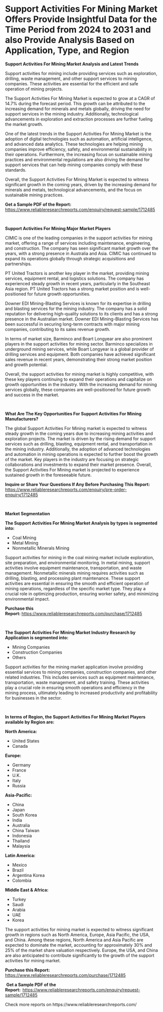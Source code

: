 <p><h1>Support Activities For Mining Market Offers Provide Insightful Data for the Time Period from 2024 to 2031 and also Provide Analysis Based on Application, Type, and Region</h1></p><p><strong>Support Activities For Mining Market Analysis and Latest Trends</strong></p>
<p><p>Support activities for mining include providing services such as exploration, drilling, waste management, and other support services to mining companies. These activities are essential for the efficient and safe operation of mining projects.</p><p>The Support Activities For Mining Market is expected to grow at a CAGR of 14.7% during the forecast period. This growth can be attributed to the increasing demand for minerals and metals globally, driving the need for support services in the mining industry. Additionally, technological advancements in exploration and extraction processes are further fueling the market growth.</p><p>One of the latest trends in the Support Activities For Mining Market is the adoption of digital technologies such as automation, artificial intelligence, and advanced data analytics. These technologies are helping mining companies improve efficiency, safety, and environmental sustainability in their operations. Furthermore, the increasing focus on sustainable mining practices and environmental regulations are also driving the demand for support services that can help mining companies comply with these standards.</p><p>Overall, the Support Activities For Mining Market is expected to witness significant growth in the coming years, driven by the increasing demand for minerals and metals, technological advancements, and the focus on sustainable mining practices.</p></p>
<p><strong>Get a Sample PDF of the Report:&nbsp;</strong> <a href="https://www.reliableresearchreports.com/enquiry/request-sample/1712485">https://www.reliableresearchreports.com/enquiry/request-sample/1712485</a></p>
<p>&nbsp;</p>
<p><strong>Support Activities For Mining Major Market Players</strong></p>
<p><p>CIMIC is one of the leading companies in the support activities for mining market, offering a range of services including maintenance, engineering, and construction. The company has seen significant market growth over the years, with a strong presence in Australia and Asia. CIMIC has continued to expand its operations globally through strategic acquisitions and partnerships.</p><p>PT United Tractors is another key player in the market, providing mining services, equipment rental, and logistics solutions. The company has experienced steady growth in recent years, particularly in the Southeast Asia region. PT United Tractors has a strong market position and is well-positioned for future growth opportunities.</p><p>Downer EDI Mining-Blasting Services is known for its expertise in drilling and blasting services for the mining industry. The company has a solid reputation for delivering high-quality solutions to its clients and has a strong presence in the Australian market. Downer EDI Mining-Blasting Services has been successful in securing long-term contracts with major mining companies, contributing to its sales revenue growth.</p><p>In terms of market size, Barminco and Boart Longyear are also prominent players in the support activities for mining sector. Barminco specializes in underground mining services, while Boart Longyear is a global provider of drilling services and equipment. Both companies have achieved significant sales revenue in recent years, demonstrating their strong market position and growth potential.</p><p>Overall, the support activities for mining market is highly competitive, with these key players continuing to expand their operations and capitalize on growth opportunities in the industry. With the increasing demand for mining services globally, these companies are well-positioned for future growth and success in the market.</p></p>
<p>&nbsp;</p>
<p><strong>What Are The Key Opportunities For Support Activities For Mining Manufacturers?</strong></p>
<p><p>The global Support Activities For Mining market is expected to witness steady growth in the coming years due to increasing mining activities and exploration projects. The market is driven by the rising demand for support services such as drilling, blasting, equipment rental, and transportation in the mining industry. Additionally, the adoption of advanced technologies and automation in mining operations is expected to further boost the growth of the market. Key players in the industry are focusing on strategic collaborations and investments to expand their market presence. Overall, the Support Activities For Mining market is projected to experience sustained growth in the foreseeable future.</p></p>
<p><strong>Inquire or Share Your Questions If Any Before Purchasing This Report:</strong> <a href="https://www.reliableresearchreports.com/enquiry/pre-order-enquiry/1712485">https://www.reliableresearchreports.com/enquiry/pre-order-enquiry/1712485</a></p>
<p>&nbsp;</p>
<p><strong>Market Segmentation</strong></p>
<p><strong>The Support Activities For Mining Market Analysis by types is segmented into:</strong></p>
<p><ul><li>Coal Mining</li><li>Metal Mining</li><li>Nonmetallic Minerals Mining</li></ul></p>
<p><p>Support activities for mining in the coal mining market include exploration, site preparation, and environmental monitoring. In metal mining, support activities involve equipment maintenance, transportation, and waste management. Nonmetallic minerals mining requires activities such as drilling, blasting, and processing plant maintenance. These support activities are essential in ensuring the smooth and efficient operation of mining operations, regardless of the specific market type. They play a crucial role in optimizing production, ensuring worker safety, and minimizing environmental impact.</p></p>
<p><strong>Purchase this Report:&nbsp;</strong><a href="https://www.reliableresearchreports.com/purchase/1712485">https://www.reliableresearchreports.com/purchase/1712485</a></p>
<p>&nbsp;</p>
<p><strong>The Support Activities For Mining Market Industry Research by Application is segmented into:</strong></p>
<p><ul><li>Mining Companies</li><li>Construction Companies</li><li>Others</li></ul></p>
<p><p>Support activities for the mining market application involve providing essential services to mining companies, construction companies, and other related industries. This includes services such as equipment maintenance, transportation, waste management, and safety training. These activities play a crucial role in ensuring smooth operations and efficiency in the mining process, ultimately leading to increased productivity and profitability for businesses in the sector.</p></p>
<p>&nbsp;</p>
<p><strong>In terms of Region, the Support Activities For Mining Market Players available by Region are:</strong></p>
<p>
    <p> <strong> North America: </strong>
        <ul>
            <li>United States</li>
            <li>Canada</li>
        </ul>
        </p> 
    <p> <strong> Europe: </strong>
        <ul>
            <li>Germany</li>
            <li>France</li>
            <li>U.K.</li>
            <li>Italy</li>
            <li>Russia</li>
        </ul>
        </p> 
    <p> <strong> Asia-Pacific: </strong>
        <ul>
            <li>China</li>
            <li>Japan</li>
            <li>South Korea</li>
            <li>India</li>
            <li>Australia</li>
            <li>China Taiwan</li>
            <li>Indonesia</li>
            <li>Thailand</li>
            <li>Malaysia</li>
        </ul>
        </p> 
    <p> <strong> Latin America: </strong>
        <ul>
            <li>Mexico</li>
            <li>Brazil</li>
            <li>Argentina Korea</li>
            <li>Colombia</li>
        </ul>
        </p> 
    <p> <strong> Middle East & Africa: </strong>
        <ul>
            <li>Turkey</li>
            <li>Saudi</li>
            <li>Arabia</li>
            <li>UAE</li>
            <li>Korea</li>
        </ul>
    </p>
    </p>
<p><p>The support activities for mining market is expected to witness significant growth in regions such as North America, Europe, Asia Pacific, the USA, and China. Among these regions, North America and Asia Pacific are expected to dominate the market, accounting for approximately 30% and 25% of the market share valuation respectively. Europe, the USA, and China are also anticipated to contribute significantly to the growth of the support activities for mining market.</p></p>
<p><strong>Purchase this Report: </strong><a href="https://www.reliableresearchreports.com/purchase/1712485">https://www.reliableresearchreports.com/purchase/1712485</a></p>
<p>&nbsp;<strong>Get a Sample PDF of the Report:&nbsp;&nbsp;</strong><a href="https://www.reliableresearchreports.com/enquiry/request-sample/1712485">https://www.reliableresearchreports.com/enquiry/request-sample/1712485</a></p>
<p><strong></strong></p>
<p>Check more reports on https://www.reliableresearchreports.com/</p>